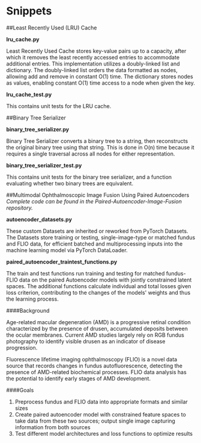 # Snippets

##Least Recently Used (LRU) Cache

**lru_cache.py**

Least Recently Used Cache stores key-value pairs up to a capacity, after which it removes the least recently accessed entries to accommodate additional entries. This implementation utilizes a doubly-linked list and dictionary. The doubly-linked list orders the data formatted as nodes, allowing add and remove in constant O(1) time. The dictionary stores nodes as values, enabling constant O(1) time access to a node when given the key.

**lru_cache_test.py**

This contains unit tests for the LRU cache.

##Binary Tree Serializer

**binary_tree_serializer.py**

Binary Tree Serializer converts a binary tree to a string, then reconstructs the original binary tree using that string. This is done in O(n) time because it requires a single traversal across all nodes for either representation.

**binary_tree_serializer_test.py**

This contains unit tests for the binary tree serializer, and a function evaluating whether two binary trees are equivalent.


##Multimodal Ophthalmoscopic Image Fusion Using Paired Autoencoders
_Complete code can be found in the Paired-Autoencoder-Image-Fusion repository._

**autoencoder_datasets.py**

These custom Datasets are inherited or reworked from PyTorch Datasets. The Datasets store training or testing, single-image-type or matched fundus and FLIO data, for efficient batched and multiprocessing inputs into the machine learning model via PyTorch DataLoader.

**paired_autoencoder_traintest_functions.py**

The train and test functions run training and testing for matched fundus-FLIO data on the paired Autoencoder models with jointly constrained latent spaces. The additional functions calculate individual and total losses given loss criterion, contributing to the changes of the models' weights and thus the learning process.

####Background

Age-related macular degeneration (AMD) is a progressive retinal condition characterized by the presence of drusen, accumulated deposits between the ocular membranes. Current AMD studies largely rely on RGB fundus photography to identify visible drusen as an indicator of disease progression.

Fluorescence lifetime imaging ophthalmoscopy (FLIO) is a novel data source that records changes in fundus autofluorescence, detecting the presence of AMD-related biochemical processes. FLIO data analysis has the potential to identify early stages of AMD development.

####Goals

1) Preprocess fundus and FLIO data into appropriate formats and similar sizes
2) Create paired autoencoder model with constrained feature spaces to take data from these two sources; output single image capturing information from both sources
3) Test different model architectures and loss functions to optimize results
